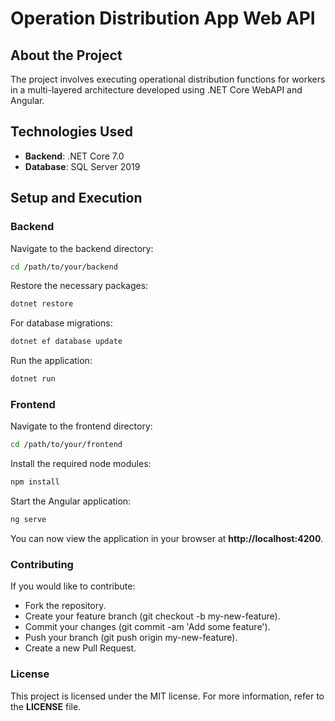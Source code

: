 # Operation Distribution App Web API

## About the Project

The project involves executing operational distribution functions for workers in a multi-layered architecture developed using .NET Core WebAPI and Angular.

## Technologies Used

- **Backend**: .NET Core 7.0
- **Database**: SQL Server 2019

## Setup and Execution

### Backend

Navigate to the backend directory:

```bash
cd /path/to/your/backend
```

Restore the necessary packages:

```bash
dotnet restore
```

For database migrations:

```bash
dotnet ef database update
```

Run the application:

```bash
dotnet run
```

### Frontend

Navigate to the frontend directory:

```bash
cd /path/to/your/frontend
```

Install the required node modules:

```bash
npm install
```

Start the Angular application:

```bash
ng serve
```

You can now view the application in your browser at **http://localhost:4200**.

### Contributing

If you would like to contribute:

- Fork the repository.
- Create your feature branch (git checkout -b my-new-feature).
- Commit your changes (git commit -am 'Add some feature').
- Push your branch (git push origin my-new-feature).
- Create a new Pull Request.

### License

This project is licensed under the MIT license. For more information, refer to the **LICENSE** file.
